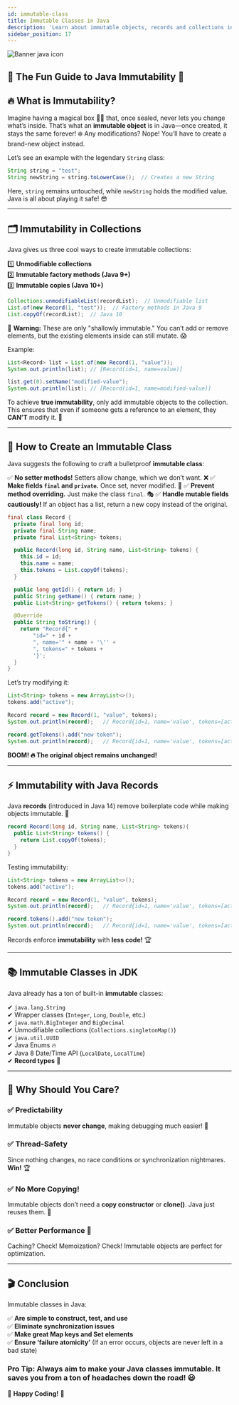 ```yaml
---
id: immutable-class
title: Immutable Classes in Java
description: 'Learn about immutable objects, records and collections in Java and create a Java class immutable step by step with examples.'
sidebar_position: 17
---
```

![Banner java icon](@site/static/img/kits/java/banner-java-icon.png)

## 🚀 The Fun Guide to Java Immutability 🎉

## 🔥 What is Immutability?

Imagine having a magical box 🧙‍♂️ that, once sealed, never lets you change what’s inside. That’s what an **immutable object** is in Java—once created, it stays the same forever! ❄️ Any modifications? Nope! You’ll have to create a brand-new object instead. 

Let’s see an example with the legendary `String` class:

```java
String string = "test";
String newString = string.toLowerCase();  // Creates a new String
```

Here, `string` remains untouched, while `newString` holds the modified value. Java is all about playing it safe! 😎

---

## 🗂️ Immutability in Collections

Java gives us three cool ways to create immutable collections:

1️⃣ **Unmodifiable collections**  
2️⃣ **Immutable factory methods (Java 9+)**  
3️⃣ **Immutable copies (Java 10+)**  

```java
Collections.unmodifiableList(recordList);  // Unmodifiable list
List.of(new Record(1, "test"));  // Factory methods in Java 9
List.copyOf(recordList);  // Java 10
```

🚨 **Warning:** These are only "shallowly immutable." You can’t add or remove elements, but the existing elements inside can still mutate. 😱

Example:

```java
List<Record> list = List.of(new Record(1, "value"));
System.out.println(list); // [Record(id=1, name=value)]

list.get(0).setName("modified-value");
System.out.println(list); // [Record(id=1, name=modified-value)]
```

To achieve **true immutability**, only add immutable objects to the collection. This ensures that even if someone gets a reference to an element, they **CAN’T** modify it. 🚀

---

## 🎨 How to Create an Immutable Class

Java suggests the following to craft a bulletproof **immutable class**:

✅ **No setter methods!** Setters allow change, which we don’t want. ❌
✅ **Make fields `final` and `private`.** Once set, never modified. 🔐
✅ **Prevent method overriding.** Just make the class `final`. 🎭
✅ **Handle mutable fields cautiously!** If an object has a list, return a new copy instead of the original.

```java
final class Record {
  private final long id;
  private final String name;
  private final List<String> tokens;

  public Record(long id, String name, List<String> tokens) {
    this.id = id;
    this.name = name;
    this.tokens = List.copyOf(tokens);
  }

  public long getId() { return id; }
  public String getName() { return name; }
  public List<String> getTokens() { return tokens; }

  @Override
  public String toString() {
    return "Record{" +
        "id=" + id +
        ", name='" + name + '\'' +
        ", tokens=" + tokens +
        '}';
  }
}
```

Let’s try modifying it:

```java
List<String> tokens = new ArrayList<>();
tokens.add("active");

Record record = new Record(1, "value", tokens);
System.out.println(record);   // Record{id=1, name='value', tokens=[active]}

record.getTokens().add("new token"); 
System.out.println(record);   // Record{id=1, name='value', tokens=[active]}
```

**BOOM! 🔥 The original object remains unchanged!**

---

## ⚡ Immutability with Java Records

Java **records** (introduced in Java 14) remove boilerplate code while making objects immutable. 🎉

```java
record Record(long id, String name, List<String> tokens){
  public List<String> tokens() {
    return List.copyOf(tokens);
  }
}
```

Testing immutability:

```java
List<String> tokens = new ArrayList<>();
tokens.add("active");

Record record = new Record(1, "value", tokens);
System.out.println(record);   // Record{id=1, name='value', tokens=[active]}

record.tokens().add("new token");
System.out.println(record);   // Record{id=1, name='value', tokens=[active]}
```

Records enforce **immutability** with **less code!** 🏆

---

## 📚 Immutable Classes in JDK

Java already has a ton of built-in **immutable** classes:

✔ `java.lang.String`  
✔ Wrapper classes (`Integer`, `Long`, `Double`, etc.)  
✔ `java.math.BigInteger` and `BigDecimal`  
✔ Unmodifiable collections (`Collections.singletonMap()`)  
✔ `java.util.UUID`  
✔ Java Enums 🔥  
✔ Java 8 Date/Time API (`LocalDate`, `LocalTime`)  
✔ **Record types** 🎯  

---

## 🎯 Why Should You Care?

### ✅ Predictability
Immutable objects **never change**, making debugging much easier! 🧐

### ✅ Thread-Safety
Since nothing changes, no race conditions or synchronization nightmares. **Win!** 🏆

### ✅ No More Copying!
Immutable objects don’t need a **copy constructor** or **clone()**. Java just reuses them. 🔄

### ✅ Better Performance 🚀
Caching? Check! Memoization? Check! Immutable objects are perfect for optimization.

---

## 🎬 Conclusion

Immutable classes in Java:

✅ **Are simple to construct, test, and use**  
✅ **Eliminate synchronization issues**  
✅ **Make great Map keys and Set elements**  
✅ **Ensure ‘failure atomicity’** (If an error occurs, objects are never left in a bad state)  

### **Pro Tip:** Always aim to make your Java classes immutable. It saves you from a ton of headaches down the road! 😃


🚀 **Happy Coding!** 🚀

